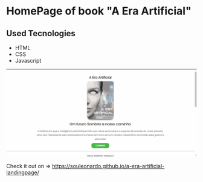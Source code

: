 # HomePage of book "A Era Artificial" 
## Used Tecnologies
<ul>
  <li>HTML</>
  <li>CSS</li>
  <li>Javascript</li>
  
</ul>

<img src="https://github.com/souleonardo/a-era-artificial-landingpage/blob/master/assets/images/a-era-artificial-demo.gif">

Check it out on => https://souleonardo.github.io/a-era-artificial-landingpage/
